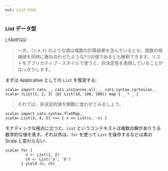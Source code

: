 ```yaml
---
out: List.html
---
```


### List データ型

LYAHFGG:

> 一方、`[3,8,9]` のような値は複数の計算結果を含んでいるとも、複数の候補値を同時に重ね合わせたような1つの値であるとも解釈できます。リストをアプリカティブ・スタイルで使うと、非決定性を表現していることがはっきりします。

まずは Applicative としての `List` を復習する:

```console:new
scala> import cats._, cats.instances.all._, cats.syntax.cartesian._
scala> (List(1, 2, 3) |@| List(10, 100, 100)) map { _ * _ }
```

> それでは、非決定的値を関数に食わせてみましょう。

```console
scala> import cats.syntax.flatMap._
scala> List(3, 4, 5) >>= { x => List(x, -x) }
```

モナディックな視点に立つと、`List` というコンテキストは複数の解がありうる数学的な値を表す。それ以外は、`for` を使って `List` を操作するなどは素の Scala と変わらない:

```console
scala> for {
         n <- List(1, 2)
         ch <- List('a', 'b')
       } yield (n, ch)
```
